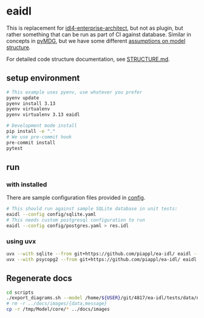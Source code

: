 # eaidl

This is replacement for [idl4-enterprise-architect](https://github.com/rticommunity/idl4-enterprise-architect),
but not as plugin, but rather something that can be run as part of CI against database.
Similar in concepts in [pyMDG](https://github.com/Semprini/pyMDG), but we have some different [assumptions on model structure](./MODEL.md).

For detailed code structure documentation, see [STRUCTURE.md](./STRUCTURE.md).


## setup environment


```sh
# This example uses pyenv, use whatever you prefer
pyenv update
pyenv install 3.13
pyenv virtualenv
pyenv virtualenv 3.13 eaidl
```

```sh
# Development mode install
pip install -e "."
# We use pre-commit hook
pre-commit install
pytest
```

## run

### with installed

There are sample configuration files provided in [config](./config/).

```sh
# This should run against sample SQLite database in unit tests:
eaidl --config config/sqlite.yaml
# This needs custom postgresql configuration to run
eaidl --config config/postgres.yaml > res.idl
```
### using uvx

```sh
uvx --with sqlite --from git+https://github.com/piappl/ea-idl/ eaidl --config config/sqlite.yaml
uvx --with psycopg2 --from git+https://github.com/piappl/ea-idl/ eaidl --config config/postgres.yaml
```


## Regenerate docs

```sh
cd scripts
./export_diagrams.sh --model /home/${USER}/git/4817/ea-idl/tests/data/nafv4.qea  --output /tmp
# rm -r ../docs/images/{data,message}
cp -r /tmp/Model/core/* ../docs/images
```
